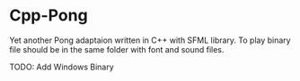 # Cpp-Pong
Yet another Pong adaptaion written in C++ with SFML library. To play binary file should be in the same folder with font and sound files.

TODO:
Add Windows Binary
